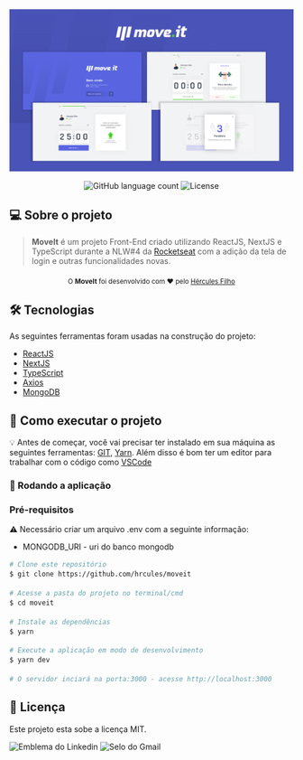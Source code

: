 <img src="public/moveit-banner.png">

<p align="center">
  <img alt="GitHub language count" src="https://img.shields.io/github/languages/count/hrcules/moveit?color=4953B8">

  <img alt="License" src="https://img.shields.io/badge/license-MIT-brightgreen">
</p>

## 💻 Sobre o projeto

> <b>MoveIt</b> é um projeto Front-End criado utilizando ReactJS, NextJS e TypeScript durante a NLW#4 da [Rocketseat](https://github.com/Rocketseat) com a adição da tela de login e outras funcionalidades novas.

<div align="center">
  <sub>O <strong>MoveIt</strong> foi desenvolvido com ❤︎ pelo
    <a href="https://github.com/hrcules">Hércules Filho</a>
  </sub>
</div>

## 🛠 Tecnologias

As seguintes ferramentas foram usadas na construção do projeto:

- [ReactJS](https://reactjs.org/)
- [NextJS](https://nextjs.org/)
- [TypeScript](https://www.typescriptlang.org/)
- [Axios](https://github.com/axios/axios)
- [MongoDB](https://www.mongodb.com/)

## 🚀 Como executar o projeto

💡 Antes de começar, você vai precisar ter instalado em sua máquina as seguintes ferramentas: [GIT](https://git-scm.com), [Yarn](https://yarnpkg.com/). Além disso é bom ter um editor para trabalhar com o código como [VSCode](https://code.visualstudio.com/)

### 🎲 Rodando a aplicação

### Pré-requisitos

⚠️ Necessário criar um arquivo .env com a seguinte informação:

- MONGODB_URI - uri do banco mongodb

```bash
# Clone este repositório
$ git clone https://github.com/hrcules/moveit

# Acesse a pasta do projeto no terminal/cmd
$ cd moveit

# Instale as dependências
$ yarn

# Execute a aplicação em modo de desenvolvimento
$ yarn dev

# O servidor inciará na porta:3000 - acesse http://localhost:3000
```

## 📝 Licença

Este projeto esta sobe a licença MIT.

![ Emblema do Linkedin ](https://img.shields.io/badge/-hrcules-blue?style=flat-square&logo=Linkedin&logoColor=white&link=https://linkedin.com/in/hércules-filho-5259b3238/)
![ Selo do Gmail ](https://img.shields.io/badge/-dev.hrcules@gmail.com-c14438?style=flat-square&logo=Gmail&logoColor=white&link=mailto:dev.hrcules@gmail.com)
